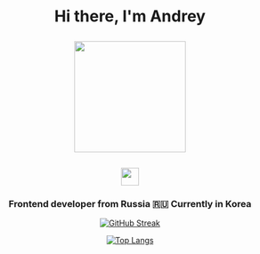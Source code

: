 <h1 align="center">Hi there, I'm Andrey 
  <p align='center'>
  <img src='https://user-images.githubusercontent.com/5713670/87202985-820dcb80-c2b6-11ea-9f56-7ec461c497c3.gif' width='200'>
</p>
<img src="https://github.com/blackcater/blackcater/raw/main/images/Hi.gif" height="32"/></h1>
<h3 align="center">Frontend developer from Russia 🇷🇺 Currently in Korea</h3>

<div align='center'>
  
  [![GitHub Streak](https://streak-stats.demolab.com/?user=volodin32104)](https://git.io/streak-stats)

  [![Top Langs](https://github-readme-stats.vercel.app/api/top-langs/?username=volodin32104&layout=compact)](https://github.com/anuraghazra/github-readme-stats)


  </div>

  
